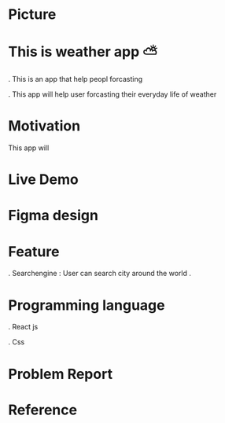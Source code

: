 # Picture


# This is weather app ⛅️

. This is an app that help peopl forcasting

. This app will help user forcasting their everyday life of weather

# Motivation
This app will 

# Live Demo


# Figma design


# Feature
. Searchengine : User can search city around the world
. 



# Programming language

. React js

. Css

# Problem Report


# Reference






